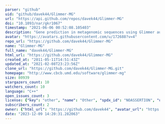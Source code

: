```yaml
---
parser: "github"
uid: "github/davek44/Glimmer-MG"
url: "https://api.github.com/repos/davek44/Glimmer-MG"
doi: "10.1093/nar/gkr1067"
timestamp: "2021-06-06 00:52:08.105403"
description: "Gene prediction in metagenomic sequences using Glimmer augmented by phylogenetic classification and clustering"
avatar: "https://avatars.githubusercontent.com/u/172688?v=4"
repo_url: "https://github.com/davek44/Glimmer-MG"
name: "Glimmer-MG"
full_name: "davek44/Glimmer-MG"
html_url: "https://github.com/davek44/Glimmer-MG"
created_at: "2011-05-11T14:51:43Z"
updated_at: "2021-02-08T23:23:56Z"
clone_url: "https://github.com/davek44/Glimmer-MG.git"
homepage: "http://www.cbcb.umd.edu/software/glimmer-mg"
size: 80939
stargazers_count: 10
watchers_count: 10
language: "C++"
open_issues_count: 3
license: {"key": "other", "name": "Other", "spdx_id": "NOASSERTION", "url": null, "node_id": "MDc6TGljZW5zZTA="}
subscribers_count: 2
owner: {"html_url": "https://github.com/davek44", "avatar_url": "https://avatars.githubusercontent.com/u/172688?v=4", "login": "davek44", "type": "User"}
date: "2023-12-09 14:20:31.282063"
---
```

